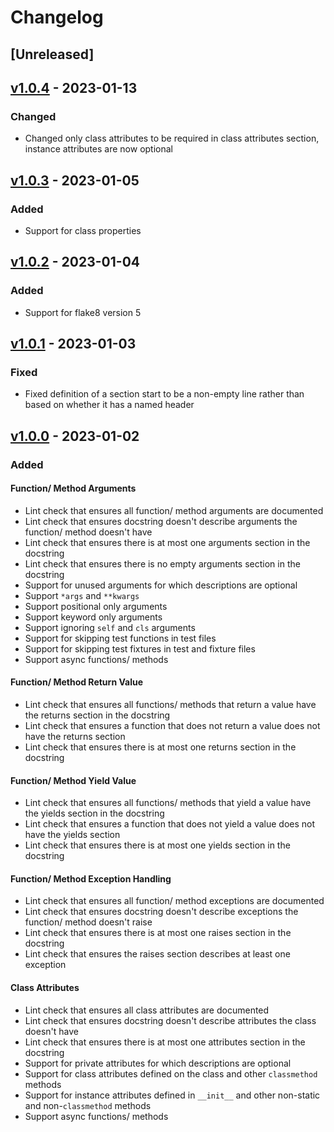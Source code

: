 # Changelog

## [Unreleased]

## [v1.0.4] - 2023-01-13

### Changed

- Changed only class attributes to be required in class attributes section,
  instance attributes are now optional

## [v1.0.3] - 2023-01-05

### Added

- Support for class properties

## [v1.0.2] - 2023-01-04

### Added

- Support for flake8 version 5

## [v1.0.1] - 2023-01-03

### Fixed

- Fixed definition of a section start to be a non-empty line rather than based
  on whether it has a named header

## [v1.0.0] - 2023-01-02

### Added

#### Function/ Method Arguments

- Lint check that ensures all function/ method arguments are documented
- Lint check that ensures docstring doesn't describe arguments the function/
  method doesn't have
- Lint check that ensures there is at most one arguments section in the
  docstring
- Lint check that ensures there is no empty arguments section in the docstring
- Support for unused arguments for which descriptions are optional
- Support `*args` and `**kwargs`
- Support positional only arguments
- Support keyword only arguments
- Support ignoring `self` and `cls` arguments
- Support for skipping test functions in test files
- Support for skipping test fixtures in test and fixture files
- Support async functions/ methods

#### Function/ Method Return Value

- Lint check that ensures all functions/ methods that return a value have the
  returns section in the docstring
- Lint check that ensures a function that does not return a value does not have
  the returns section
- Lint check that ensures there is at most one returns section in the docstring

#### Function/ Method Yield Value

- Lint check that ensures all functions/ methods that yield a value have the
  yields section in the docstring
- Lint check that ensures a function that does not yield a value does not have
  the yields section
- Lint check that ensures there is at most one yields section in the docstring

#### Function/ Method Exception Handling

- Lint check that ensures all function/ method exceptions are documented
- Lint check that ensures docstring doesn't describe exceptions the function/
  method doesn't raise
- Lint check that ensures there is at most one raises section in the docstring
- Lint check that ensures the raises section describes at least one exception

#### Class Attributes

- Lint check that ensures all class attributes are documented
- Lint check that ensures docstring doesn't describe attributes the class
  doesn't have
- Lint check that ensures there is at most one attributes section in the
  docstring
- Support for private attributes for which descriptions are optional
- Support for class attributes defined on the class and other `classmethod`
  methods
- Support for instance attributes defined in `__init__` and other non-static and
  non-`classmethod` methods
- Support async functions/ methods

[//]: # "Release links"
[v1.0.0]: https://github.com/jdkandersson/flake8-docstrings-complete/releases/v1.0.0
[v1.0.1]: https://github.com/jdkandersson/flake8-docstrings-complete/releases/v1.0.1
[v1.0.2]: https://github.com/jdkandersson/flake8-docstrings-complete/releases/v1.0.2
[v1.0.3]: https://github.com/jdkandersson/flake8-docstrings-complete/releases/v1.0.3
[v1.0.4]: https://github.com/jdkandersson/flake8-docstrings-complete/releases/v1.0.4
